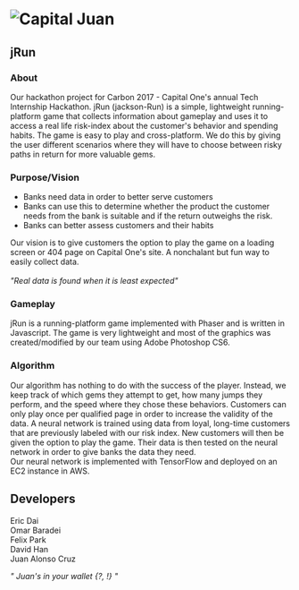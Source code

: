 # ![Capital Juan](https://github.com/ericmdai/CapitalJuan/blob/master/assets/branding/logo2.png)

## jRun
### About
Our hackathon project for Carbon 2017 - Capital One's annual Tech Internship Hackathon. jRun (jackson-Run) is a simple, lightweight running-platform game that collects information about gameplay and uses it to access a real life risk-index about the customer's behavior and spending habits. The game is easy to play and cross-platform.
We do this by giving the user different scenarios where they will have to choose between risky paths
in return for more valuable gems. 

### Purpose/Vision
- Banks need data in order to better serve customers
- Banks can use this to determine whether the product the customer needs from the bank is
suitable and if the return outweighs the risk.
- Banks can better assess customers and their habits

Our vision is to give customers the option to play the game on a loading screen or 404 page on Capital One's site. A nonchalant but fun way to easily collect data. <br><br><i>"Real data is found when it is least expected"</i><br>

### Gameplay
jRun is a running-platform game implemented with Phaser and is written in Javascript. The game is very lightweight and most of the graphics was created/modified by our team using Adobe Photoshop CS6.

### Algorithm
Our algorithm has nothing to do with the success of the player. Instead, we keep track of which gems they
attempt to get, how many jumps they perform, and the speed where they chose these behaviors. Customers can only play once per qualified page in order to increase the validity of the data.
A neural network is trained using data from loyal, long-time customers that are previously labeled with our risk index. 
New customers will then be given the option to play the game. Their data is then tested on the neural network in order to give banks the data they need.
<br>
Our neural network is implemented with TensorFlow and deployed on an EC2 instance in AWS.

## Developers
Eric Dai <br>
Omar Baradei <br>
Felix Park <br>
David Han <br>
Juan Alonso Cruz <br>

<i>" Juan's in your wallet {?, !} "</i>




